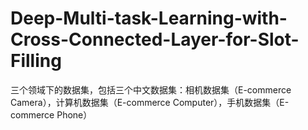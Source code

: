 # Deep-Multi-task-Learning-with-Cross-Connected-Layer-for-Slot-Filling
三个领域下的数据集，包括三个中文数据集：相机数据集（E-commerce Camera），计算机数据集（E-commerce Computer），手机数据集（E-commerce Phone）
